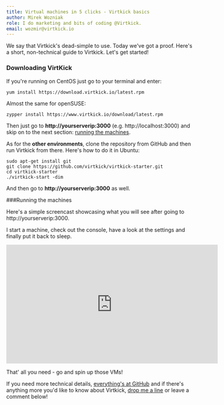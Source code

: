 ```yaml
---
title: Virtual machines in 5 clicks - Virtkick basics
author: Mirek Wozniak
role: I do marketing and bits of coding @Virtkick.
email: wozmir@virtkick.io
---
```


We say that Virtkick's dead-simple to use. Today we've got a proof.
Here's a short, non-technical guide to Virtkick. Let's get started!


### Downloading VirtKick 

If you're running on CentOS just go to your terminal and enter: 

```
yum install https://download.virtkick.io/latest.rpm
```

Almost the same for openSUSE:

```
zypper install https://www.virtkick.io/download/latest.rpm
```

Then just go to **http://yourserverip:3000** (e.g. http://localhost:3000) and skip on to the next section: [running the machines](#running).

As for the **other environments**, clone the repository from GitHub and then run Virtkick from there. Here's how to do it in Ubuntu:

```
sudo apt-get install git
git clone https://github.com/virtkick/virtkick-starter.git
cd virtkick-starter
./virtkick-start -dim
```
And then go to **http://yourserverip:3000** as well.

###Running the machines <a name="running"></a>

Here's a simple screencast showcasing what you will see after going to http://yourserverip:3000. 

I start a machine, check out the console, have a look at the settings and finally put it back to sleep.

<div style="text-align: center">
<iframe width="560" height="315" src="https://www.youtube.com/embed/KsCZMz4K6IY" frameborder="0" allowfullscreen></iframe>
</div>

That' all you need - go and spin up those VMs!

If you need more technical details, [everything's at GitHub](https://github.com/virtkick/virtkick-starter) and if there's anything more you'd like to know about Virtkick, [drop me a line](mailto:mirek@virtkick.com) or leave a comment below!



